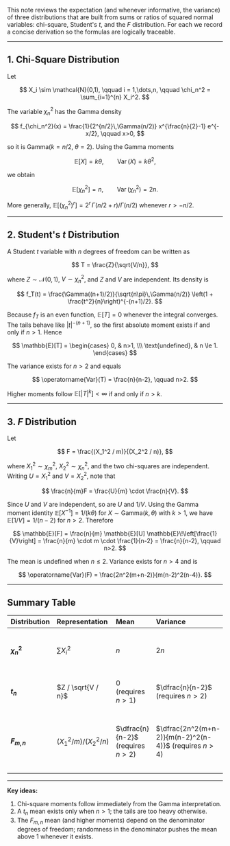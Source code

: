 This note reviews the expectation (and whenever informative, the variance) of three distributions that are built from sums or ratios of squared normal variables: chi-square, Student's $t$, and the $F$ distribution. For each we record a concise derivation so the formulas are logically traceable.

---

## 1. Chi-Square Distribution

Let

$$
X_i \sim \mathcal{N}(0,1), \qquad i = 1,\dots,n, \qquad \chi_n^2 = \sum_{i=1}^{n} X_i^2.
$$

The variable $\chi_n^2$ has the Gamma density

$$
f_{\chi_n^2}(x) = \frac{1}{2^{n/2}\,\Gamma(n/2)} x^{\frac{n}{2}-1} e^{-x/2}, \qquad x>0,
$$

so it is $\mathrm{Gamma}(k=n/2,\;\theta=2)$. Using the Gamma moments

$$
\mathbb{E}[X] = k\theta, \qquad \operatorname{Var}(X) = k\theta^2,
$$

we obtain

$$
\mathbb{E}[\chi_n^2] = n, \qquad \operatorname{Var}(\chi_n^2) = 2n.
$$

More generally, $\mathbb{E}[(\chi_n^2)^r] = 2^r\,\Gamma(n/2 + r)/\Gamma(n/2)$ whenever $r > -n/2$.

---

## 2. Student's $t$ Distribution

A Student $t$ variable with $n$ degrees of freedom can be written as

$$
T = \frac{Z}{\sqrt{V/n}},
$$

where $Z \sim \mathcal{N}(0,1)$, $V \sim \chi_n^2$, and $Z$ and $V$ are independent. Its density is

$$
f_T(t) = \frac{\Gamma((n+1)/2)}{\sqrt{n\pi}\,\Gamma(n/2)} \left(1 + \frac{t^2}{n}\right)^{-(n+1)/2}.
$$

Because $f_T$ is an even function, $\mathbb{E}[T] = 0$ whenever the integral converges. The tails behave like $|t|^{-(n+1)}$, so the first absolute moment exists if and only if $n>1$. Hence

$$
\mathbb{E}[T] = \begin{cases}
0, & n>1, \\\
\text{undefined}, & n \le 1.
\end{cases}
$$

The variance exists for $n>2$ and equals

$$
\operatorname{Var}(T) = \frac{n}{n-2}, \qquad n>2.
$$

Higher moments follow $\mathbb{E}[|T|^k] < \infty$ if and only if $n>k$.

---

## 3. $F$ Distribution

Let

$$
F = \frac{(X_1^2 / m)}{(X_2^2 / n)},
$$

where $X_1^2 \sim \chi_m^2$, $X_2^2 \sim \chi_n^2$, and the two chi-squares are independent. Writing $U = X_1^2$ and $V = X_2^2$, note that

$$
\frac{n}{m}F = \frac{U}{m} \cdot \frac{n}{V}.
$$

Since $U$ and $V$ are independent, so are $U$ and $1/V$. Using the Gamma moment identity $\mathbb{E}[X^{-1}] = 1/(k\theta)$ for $X \sim \mathrm{Gamma}(k,\theta)$ with $k>1$, we have $\mathbb{E}[1/V] = 1/(n-2)$ for $n>2$. Therefore

$$
\mathbb{E}[F] = \frac{n}{m} \mathbb{E}[U] \mathbb{E}\!\left[\frac{1}{V}\right] = \frac{n}{m} \cdot m \cdot \frac{1}{n-2} = \frac{n}{n-2}, \qquad n>2.
$$

The mean is undefined when $n \le 2$. Variance exists for $n>4$ and is

$$
\operatorname{Var}(F) = \frac{2n^2(m+n-2)}{m(n-2)^2(n-4)}.
$$

---

## Summary Table

| Distribution | Representation | Mean | Variance | Notes |
|:-------------|:---------------|:-----|:---------|:------|
| **$\chi_n^2$** | $\sum X_i^2$ | $n$ | $2n$ | All moments finite (Gamma family). |
| **$t_n$** | $Z / \sqrt{V / n}$ | $0$ (requires $n>1$) | $\dfrac{n}{n-2}$ (requires $n>2$) | $k$-th moment exists iff $n>k$. |
| **$F_{m,n}$** | $(X_1^2/m)/(X_2^2/n)$ | $\dfrac{n}{n-2}$ (requires $n>2$) | $\dfrac{2n^2(m+n-2)}{m(n-2)^2(n-4)}$ (requires $n>4$) | Mean undefined for $n \le 2$; higher moments demand larger $n$. |

---

**Key ideas:**

1. Chi-square moments follow immediately from the Gamma interpretation.
2. A $t_n$ mean exists only when $n>1$; the tails are too heavy otherwise.
3. The $F_{m,n}$ mean (and higher moments) depend on the denominator degrees of freedom; randomness in the denominator pushes the mean above $1$ whenever it exists.
